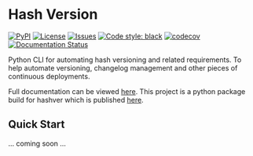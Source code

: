# Hash Version

[![PyPI](https://img.shields.io/pypi/v/hashversion)](https://pypi.org/project/hashversion/)
[![License](https://img.shields.io/github/license/miniscruff/hashversion-python.svg)](https://github.com/miniscruff/hashversion-python/blob/master/LICENSE)
[![Issues](https://img.shields.io/github/issues/miniscruff/hashversion-python.svg)](https://github.com/miniscruff/hashversion-python/issues)
[![Code style: black](https://img.shields.io/badge/code%20style-black-000000.svg)](https://github.com/psf/black)
[![codecov](https://codecov.io/gh/miniscruff/hashversion-python/branch/master/graph/badge.svg)](https://codecov.io/gh/miniscruff/hashversion-python)
[![Documentation Status](https://readthedocs.org/projects/hashversion-python/badge/?version=latest)](https://hashversion-python.readthedocs.io/en/latest/?badge=latest)

Python CLI for automating hash versioning and related requirements.
To help automate versioning, changelog management and other pieces of continuous
deployments.

Full documentation can be viewed [here](https://hashversion-python.readthedocs.io/en/latest/).
This project is a python package build for hashver which is published [here](https://miniscruff.github.io/hashver/).

## Quick Start
... coming soon ...

